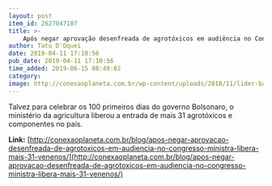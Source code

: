 ```yaml
---
layout: post
item_id: 2627047107
title: >-
    Após negar aprovação desenfreada de agrotóxicos em audiência no Congresso, ministra libera mais 31 venenos
author: Tatu D'Oquei
date: 2019-04-11 17:10:56
pub_date: 2019-04-11 17:10:56
time_added: 2019-06-15 08:49:02
category: 
image: http://conexaoplaneta.com.br/wp-content/uploads/2018/11/lider-bancada-ruralista-sera-ministra-da-agricultura-foto-wilson-dias-agencia-brasil.jpg
---
```


Talvez para celebrar os 100 primeiros dias do governo Bolsonaro, o ministério da agricultura liberou a entrada de mais 31 agrotóxicos e componentes no país.

**Link:** [http://conexaoplaneta.com.br/blog/apos-negar-aprovacao-desenfreada-de-agrotoxicos-em-audiencia-no-congresso-ministra-libera-mais-31-venenos/](http://conexaoplaneta.com.br/blog/apos-negar-aprovacao-desenfreada-de-agrotoxicos-em-audiencia-no-congresso-ministra-libera-mais-31-venenos/)

